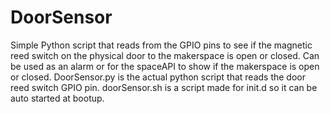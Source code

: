 DoorSensor
==========

Simple Python script that reads from the GPIO pins to see if the magnetic reed switch on the physical door to the makerspace is open or closed.  Can be used as an alarm or for the spaceAPI to show if the makerspace is open or closed.
DoorSensor.py is the actual python script that reads the door reed switch GPIO pin.
doorSensor.sh is a script made for init.d so it can be auto started at bootup.
